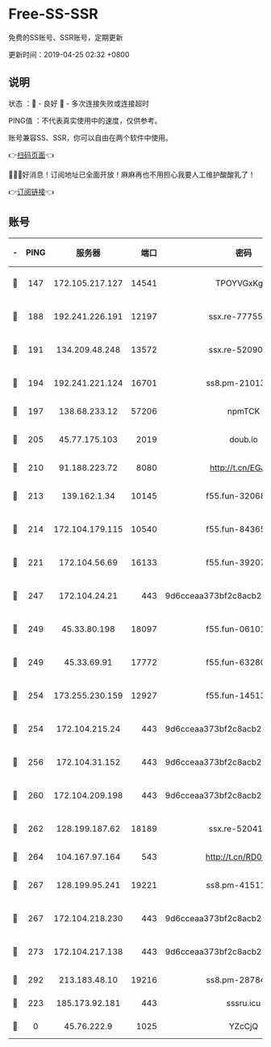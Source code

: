 # Free-SS-SSR

免费的SS账号、SSR账号，定期更新

更新时间：2019-04-25 02:32 +0800

## 说明

状态     ：🙂 - 良好 🙁 - 多次连接失败或连接超时

PING值   ：不代表真实使用中的速度，仅供参考。

账号兼容SS、SSR，你可以自由在两个软件中使用。

👉[扫码页面](https://liesauer.github.io/Free-SS-SSR/)👈

🎉🎉🎉好消息！订阅地址已全面开放！麻麻再也不用担心我要人工维护酸酸乳了！

👉[订阅链接](https://www.liesauer.net/yogurt/subscribe?ACCESS_TOKEN=DAYxR3mMaZAsaqUb)👈

## 账号

|-|PING|服务器|端口|密码|加密方式|区域|
|:----:|:----:|:-----:|-----:|:----:|:----:|:----:|
|🙂|147|172.105.217.127|14541|TPOYVGxKglpi|aes-256-cfb|JP|
|🙂|188|192.241.226.191|12197|ssx.re-77755676|aes-256-cfb|US|
|🙂|191|134.209.48.248|13572|ssx.re-52090616|aes-256-cfb|US|
|🙂|194|192.241.221.124|16701|ss8.pm-21013391|aes-256-cfb|US|
|🙂|197|138.68.233.12|57206|npmTCK|rc4-md5|US|
|🙂|205|45.77.175.103|2019|doub.io|aes-128-ctr|SG|
|🙂|210|91.188.223.72|8080|http://t.cn/EGJIyrl|rc4-md5|RU|
|🙂|213|139.162.1.34|10145|f55.fun-32068560|aes-256-cfb|SG|
|🙂|214|172.104.179.115|10540|f55.fun-84365606|aes-256-cfb|SG|
|🙂|221|172.104.56.69|16133|f55.fun-39207182|aes-256-cfb|SG|
|🙂|247|172.104.24.21|443|9d6cceaa373bf2c8acb22e60b6a58be6|aes-256-cfb|US|
|🙂|249|45.33.80.198|18097|f55.fun-06101201|aes-256-cfb|US|
|🙂|249|45.33.69.91|17772|f55.fun-63280401|aes-256-cfb|US|
|🙂|254|173.255.230.159|12927|f55.fun-14513205|aes-256-cfb|US|
|🙂|254|172.104.215.24|443|9d6cceaa373bf2c8acb22e60b6a58be6|aes-256-cfb|US|
|🙂|256|172.104.31.152|443|9d6cceaa373bf2c8acb22e60b6a58be6|aes-256-cfb|US|
|🙂|260|172.104.209.198|443|9d6cceaa373bf2c8acb22e60b6a58be6|aes-256-cfb|US|
|🙂|262|128.199.187.62|18189|ssx.re-52041116|aes-256-cfb|SG|
|🙂|264|104.167.97.164|543|http://t.cn/RD0D7sx|rc4-md5|CA|
|🙂|267|128.199.95.241|19221|ss8.pm-41511886|aes-256-cfb|SG|
|🙂|267|172.104.218.230|443|9d6cceaa373bf2c8acb22e60b6a58be6|aes-256-cfb|US|
|🙂|273|172.104.217.138|443|9d6cceaa373bf2c8acb22e60b6a58be6|aes-256-cfb|US|
|🙂|292|213.183.48.10|19216|ss8.pm-28784579|rc4-md5|RU|
|🙂|223|185.173.92.181|443|sssru.icu|rc4-md5|RU|
|🙁|0|45.76.222.9|1025|YZcCjQ|rc4-md5|JP|

